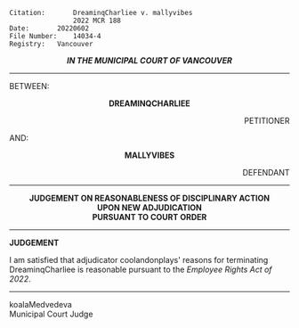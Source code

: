 	Citation:       DreaminqCharliee v. mallyvibes
                	2022 MCR 188
	Date:		20220602
	File Number:	14034-4
	Registry:	Vancouver

<p align="center"><b><i>
				IN THE MUNICIPAL COURT OF VANCOUVER
</b></i>

---

BETWEEN:
<p align="center"><b>		DREAMINQCHARLIEE			</b>
<p align="right">		PETITIONER
<p>				AND:
<p align="center"><b>		MALLYVIBES			</b>
<p align="right">		DEFENDANT

---
	
<p align="center"><b>		
			     	JUDGEMENT ON REASONABLENESS OF DISCIPLINARY ACTION
<br>				UPON NEW ADJUDICATION
<br>				PURSUANT TO COURT ORDER

</b>

---

**JUDGEMENT**
  
  I am satisfied that adjudicator coolandonplays' reasons for terminating DreaminqCharliee is reasonable pursuant to the *Employee Rights Act of 2022*.
  
---

koalaMedvedeva <br>
Municipal Court Judge
